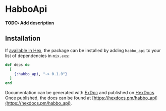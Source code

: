 # HabboApi

**TODO: Add description**

## Installation

If [available in Hex](https://hex.pm/docs/publish), the package can be installed
by adding `habbo_api` to your list of dependencies in `mix.exs`:

```elixir
def deps do
  [
    {:habbo_api, "~> 0.1.0"}
  ]
end
```

Documentation can be generated with [ExDoc](https://github.com/elixir-lang/ex_doc)
and published on [HexDocs](https://hexdocs.pm). Once published, the docs can
be found at [https://hexdocs.pm/habbo_api](https://hexdocs.pm/habbo_api).

